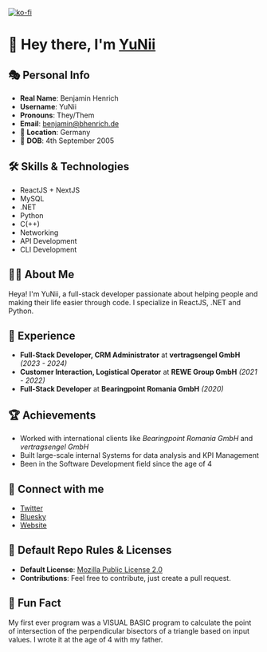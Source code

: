 [![ko-fi](https://ko-fi.com/img/githubbutton_sm.svg)](https://ko-fi.com/O4O5Q3ABB)

# 👋 Hey there, I'm [YuNii](https://github.com/bhenrich)

## 🎭 Personal Info

- **Real Name**: Benjamin Henrich
- **Username**: YuNii
- **Pronouns**: They/Them
- **Email**: benjamin@bhenrich.de
- 📍 **Location**: Germany
- 🎂 **DOB**: 4th September 2005
  
## 🛠 Skills & Technologies

- ReactJS + NextJS
- MySQL
- .NET
- Python
- C(++)
- Networking
- API Development
- CLI Development

## 👨‍💻 About Me

Heya! I'm YuNii, a full-stack developer passionate about helping people and making their life easier through code. I specialize in ReactJS, .NET and Python.

## 💼 Experience

- **Full-Stack Developer, CRM Administrator** at **vertragsengel GmbH** _(2023 - 2024)_
- **Customer Interaction, Logistical Operator** at **REWE Group GmbH** _(2021 - 2022)_
- **Full-Stack Developer** at **Bearingpoint Romania GmbH** _(2020)_

## 🏆 Achievements

- Worked with international clients like *Bearingpoint Romania GmbH* and *vertragsengel GmbH*
- Built large-scale internal Systems for data analysis and KPI Management
- Been in the Software Development field since the age of 4

## 🔗 Connect with me

- [Twitter](https://twitter.com/yuniidev)
- [Bluesky](https://www.bsky.app/profile/bhenrich.de)
- [Website](https://yunii.net)
  
## 📜 Default Repo Rules & Licenses

- **Default License**: [Mozilla Public License 2.0](https://choosealicense.com/licenses/mpl-2.0/)
- **Contributions**: Feel free to contribute, just create a pull request.
  
## 🎉 Fun Fact

My first ever program was a VISUAL BASIC program to calculate the point of intersection of the perpendicular bisectors of a triangle based on input values. I wrote it at the age of 4 with my father.

